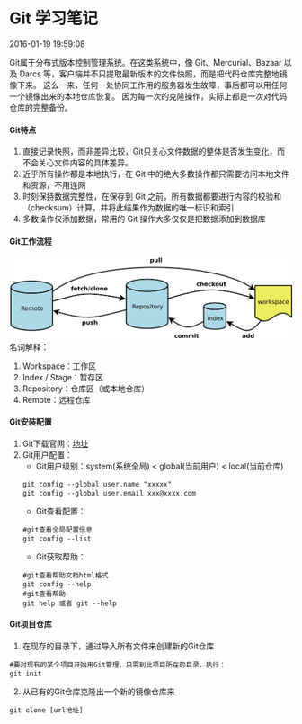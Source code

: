 # Git 学习笔记
2016-01-19 19:59:08

Git属于分布式版本控制管理系统。在这类系统中，像 Git、Mercurial、Bazaar 以及 Darcs 等，客户端并不只提取最新版本的文件快照，而是把代码仓库完整地镜像下来。 这么一来，任何一处协同工作用的服务器发生故障，事后都可以用任何一个镜像出来的本地仓库恢复。 因为每一次的克隆操作，实际上都是一次对代码仓库的完整备份。

#### Git特点
1. 直接记录快照，而非差异比较，Git只关心文件数据的整体是否发生变化，而不会关心文件内容的具体差异。
2. 近乎所有操作都是本地执行，在 Git 中的绝大多数操作都只需要访问本地文件和资源，不用连网
3. 时刻保持数据完整性，在保存到 Git 之前，所有数据都要进行内容的校验和（checksum）计算，并将此结果作为数据的唯一标识和索引
4. 多数操作仅添加数据，常用的 Git 操作大多仅仅是把数据添加到数据库

#### Git工作流程
![git-workflow](../assets/images/gitpages-git-workflow.png)
名词解释：

1. Workspace：工作区
2. Index / Stage：暂存区
3. Repository：仓库区（或本地仓库）
4. Remote：远程仓库

#### Git安装配置
1. Git下载官网：[地址](https://git-scm.com/downloads)
2. Git用户配置：
    * Git用户级别：system(系统全局) < global(当前用户) < local(当前仓库)
    ``` git
    git config --global user.name "xxxxx"
    git config --global user.email xxx@xxxx.com
    ```
    * Git查看配置：
    ``` git
    #git查看全局配置信息
    git config --list
    ```
    * Git获取帮助：
    ``` git
    #git查看帮助文档html格式
    git config --help
    #git查看帮助
    git help 或者 git --help
    ```

#### Git项目仓库
1. 在现存的目录下，通过导入所有文件来创建新的Git仓库
```git
#要对现有的某个项目开始用Git管理，只需到此项目所在的目录，执行：
git init
```
2. 从已有的Git仓库克隆出一个新的镜像仓库来
```git
git clone [url地址]
```